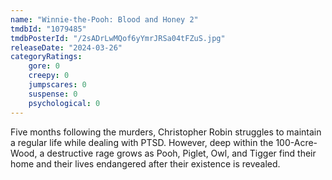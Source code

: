 ```yaml
---
name: "Winnie-the-Pooh: Blood and Honey 2"
tmdbId: "1079485"
tmdbPosterId: "/2sADrLwMQof6yYmrJRSa04tFZuS.jpg"
releaseDate: "2024-03-26"
categoryRatings:
    gore: 0
    creepy: 0
    jumpscares: 0
    suspense: 0
    psychological: 0
---
```

Five months following the murders, Christopher Robin struggles to maintain a regular life while dealing with PTSD. However, deep within the 100-Acre-Wood, a destructive rage grows as Pooh, Piglet, Owl, and Tigger find their home and their lives endangered after their existence is revealed.
